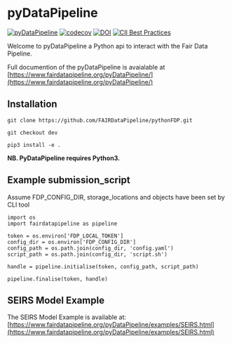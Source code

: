 # pyDataPipeline

[![pyDataPipeline](https://github.com/FAIRDataPipeline/pyDataPipeline/actions/workflows/pyDataPipeline.yaml/badge.svg?branch=dev)](https://github.com/FAIRDataPipeline/pyDataPipeline/actions/workflows/pyDataPipeline.yaml)
[![codecov](https://codecov.io/gh/FAIRDataPipeline/pyDataPipeline/branch/dev/graph/badge.svg?token=Eax5AmrDxx)](https://codecov.io/gh/FAIRDataPipeline/pyDataPipeline)
[![DOI](https://zenodo.org/badge/DOI/10.5281/zenodo.5562602.svg)](https://doi.org/10.5281/zenodo.5562602)
[![CII Best Practices](https://bestpractices.coreinfrastructure.org/projects/5461/badge)](https://bestpractices.coreinfrastructure.org/projects/5461)

Welcome to pyDataPipeline a Python api to interact with the Fair Data Pipeline.

Full documention of the pyDataPipeline is avaialable at [https://www.fairdatapipeline.org/pyDataPipeline/](https://www.fairdatapipeline.org/pyDataPipeline/)

## Installation

```
git clone https://github.com/FAIRDataPipeline/pythonFDP.git

git checkout dev

pip3 install -e .
```
**NB. PyDataPipeline requires Python3.**

## Example submission_script

Assume FDP_CONFIG_DIR, storage_locations and objects have been set by CLI tool

```
import os
import fairdatapipeline as pipeline

token = os.environ['FDP_LOCAL_TOKEN']
config_dir = os.environ['FDP_CONFIG_DIR']
config_path = os.path.join(config_dir, 'config.yaml')
script_path = os.path.join(config_dir, 'script.sh')

handle = pipeline.initialise(token, config_path, script_path)

pipeline.finalise(token, handle)

```

## SEIRS Model Example

The SEIRS Model Example is available at: [https://www.fairdatapipeline.org/pyDataPipeline/examples/SEIRS.html](https://www.fairdatapipeline.org/pyDataPipeline/examples/SEIRS.html)
